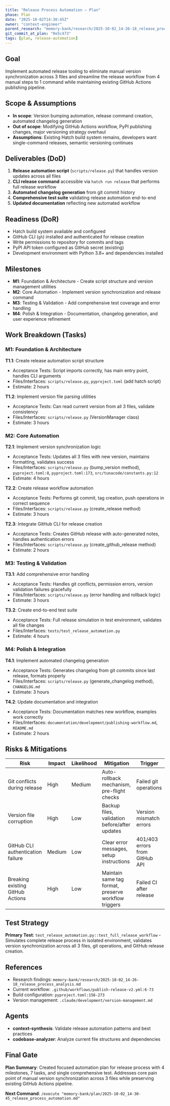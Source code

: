 ```yaml
---
title: "Release Process Automation – Plan"
phase: Plan
date: "2025-10-02T14:30:45Z"
owner: "context-engineer"
parent_research: "memory-bank/research/2025-10-02_14-26-18_release_process_analysis.md"
git_commit_at_plan: "0e5c473"
tags: [plan, release-automation]
---
```


## Goal
Implement automated release tooling to eliminate manual version synchronization across 3 files and streamline the release workflow from 4 manual steps to 1 command while maintaining existing GitHub Actions publishing pipeline.

## Scope & Assumptions
- **In scope**: Version bumping automation, release command creation, automated changelog generation
- **Out of scope**: Modifying GitHub Actions workflow, PyPI publishing changes, major versioning strategy overhaul
- **Assumptions**: Existing Hatch build system remains, developers want single-command releases, semantic versioning continues

## Deliverables (DoD)
1. **Release automation script** (`scripts/release.py`) that handles version updates across all files
2. **CLI release command** accessible via `hatch run release` that performs full release workflow
3. **Automated changelog generation** from git commit history
4. **Comprehensive test suite** validating release automation end-to-end
5. **Updated documentation** reflecting new automated workflow

## Readiness (DoR)
- Hatch build system available and configured
- GitHub CLI (`gh`) installed and authenticated for release creation
- Write permissions to repository for commits and tags
- PyPI API token configured as GitHub secret (existing)
- Development environment with Python 3.8+ and dependencies installed

## Milestones
- **M1**: Foundation & Architecture - Create script structure and version management utilities
- **M2**: Core Automation - Implement version synchronization and release command
- **M3**: Testing & Validation - Add comprehensive test coverage and error handling
- **M4**: Polish & Integration - Documentation, changelog generation, and user experience refinement

## Work Breakdown (Tasks)

### M1: Foundation & Architecture
**T1.1**: Create release automation script structure
- Acceptance Tests: Script imports correctly, has main entry point, handles CLI arguments
- Files/Interfaces: `scripts/release.py`, `pyproject.toml` (add hatch script)
- Estimate: 2 hours

**T1.2**: Implement version file parsing utilities
- Acceptance Tests: Can read current version from all 3 files, validate consistency
- Files/Interfaces: `scripts/release.py` (VersionManager class)
- Estimate: 3 hours

### M2: Core Automation
**T2.1**: Implement version synchronization logic
- Acceptance Tests: Updates all 3 files with new version, maintains formatting, validates success
- Files/Interfaces: `scripts/release.py` (bump_version method), `pyproject.toml:8`, `pyproject.toml:173`, `src/tunacode/constants.py:12`
- Estimate: 4 hours

**T2.2**: Create release workflow automation
- Acceptance Tests: Performs git commit, tag creation, push operations in correct sequence
- Files/Interfaces: `scripts/release.py` (create_release method)
- Estimate: 3 hours

**T2.3**: Integrate GitHub CLI for release creation
- Acceptance Tests: Creates GitHub release with auto-generated notes, handles authentication errors
- Files/Interfaces: `scripts/release.py` (create_github_release method)
- Estimate: 2 hours

### M3: Testing & Validation
**T3.1**: Add comprehensive error handling
- Acceptance Tests: Handles git conflicts, permission errors, version validation failures gracefully
- Files/Interfaces: `scripts/release.py` (error handling and rollback logic)
- Estimate: 3 hours

**T3.2**: Create end-to-end test suite
- Acceptance Tests: Full release simulation in test environment, validates all file changes
- Files/Interfaces: `tests/test_release_automation.py`
- Estimate: 4 hours

### M4: Polish & Integration
**T4.1**: Implement automated changelog generation
- Acceptance Tests: Generates changelog from git commits since last release, formats properly
- Files/Interfaces: `scripts/release.py` (generate_changelog method), `CHANGELOG.md`
- Estimate: 3 hours

**T4.2**: Update documentation and integration
- Acceptance Tests: Documentation matches new workflow, examples work correctly
- Files/Interfaces: `documentation/development/publishing-workflow.md`, `README.md`
- Estimate: 2 hours

## Risks & Mitigations
| Risk | Impact | Likelihood | Mitigation | Trigger |
|------|--------|------------|------------|---------|
| Git conflicts during release | High | Medium | Auto-rollback mechanism, pre-flight checks | Failed git operations |
| Version file corruption | High | Low | Backup files, validation before/after updates | Version mismatch errors |
| GitHub CLI authentication failure | Medium | Low | Clear error messages, setup instructions | 401/403 errors from GitHub API |
| Breaking existing GitHub Actions | High | Low | Maintain same tag format, preserve workflow triggers | Failed CI after release |

## Test Strategy
**Primary Test**: `test_release_automation.py::test_full_release_workflow` - Simulates complete release process in isolated environment, validates version synchronization across all 3 files, git operations, and GitHub release creation.

## References
- Research findings: `memory-bank/research/2025-10-02_14-26-18_release_process_analysis.md`
- Current workflow: `.github/workflows/publish-release-v2.yml:6-73`
- Build configuration: `pyproject.toml:156-273`
- Version management: `.claude/development/version-management.md`

## Agents
- **context-synthesis**: Validate release automation patterns and best practices
- **codebase-analyzer**: Analyze current file structures and dependencies

## Final Gate
**Plan Summary**: Created focused automation plan for release process with 4 milestones, 7 tasks, and single comprehensive test. Addresses core pain point of manual version synchronization across 3 files while preserving existing GitHub Actions pipeline.

**Next Command**: `/execute "memory-bank/plan/2025-10-02_14-30-45_release_process_automation.md"`
